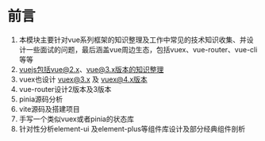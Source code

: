 # 前言

1. 本模块主要针对vue系列框架的知识整理及工作中常见的技术知识收集、并设计一些面试的问题，最后涵盖vue周边生态，包括vuex、vue-router、vue-cli等等
2. vuejs包括vue@2.x、vue@3.x版本的知识整理
3. vuex也设计 vuex@3.x 及 vuex@4.x版本
4. vue-router设计2版本及3版本
5. pinia源码分析
6. vite源码及搭建项目
7. 手写一个类似vuex或者pinia的状态库
8. 针对性分析element-ui 及element-plus等组件库设计及部分经典组件剖析
